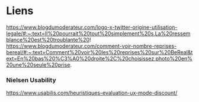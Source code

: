 # Liens

https://www.blogdumoderateur.com/logo-x-twitter-origine-utilisation-legale/#:~:text=Il%20pourrait%20tout%20simplement%20s,La%20ressemblance%20est%20troublante%20!
https://www.blogdumoderateur.com/comment-voir-nombre-reprises-bereal/#:~:text=Comment%20voir%20les%20reprises%20sur%20BeReal&text=En%20bas%20%C3%A0%20droite%2C%20choisissez,photo%20en%20une%20seule%20prise.

### Nielsen Usability

https://www.usabilis.com/heuristiques-evaluation-ux-mode-discount/

